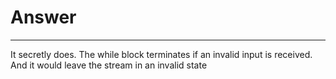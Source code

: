 # Answer
---
It secretly does. The while block terminates if an invalid input is received. And it would leave the stream in an invalid state
